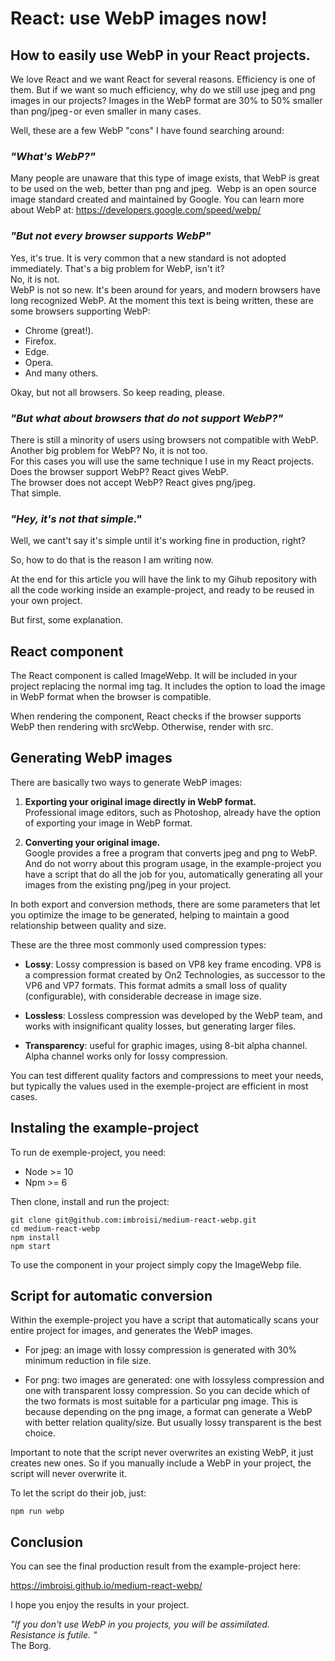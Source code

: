 # React: use WebP images now!

## How to easily use WebP in your React projects.

We love React and we want React for several reasons. Efficiency is one of them. But if we want so much efficiency, why do we still use jpeg and png images in our projects? Images in the WebP format are 30% to 50% smaller than png/jpeg - or even smaller in many cases.

Well, these are a few WebP "cons" I have found searching around:

### *"What's WebP?"*

Many people are unaware that this type of image exists, that WebP is great to be used on the web, better than png and jpeg. 
Webp is an open source image standard created and maintained by Google. You can learn more about WebP at: https://developers.google.com/speed/webp/

### *"But not every browser supports WebP"*

Yes, it's true. It is very common that a new standard is not adopted immediately. That's a big problem for WebP, isn't it?<br />
No, it is not.<br />
WebP is not so new. It's been around for years, and modern browsers have long recognized WebP. At the moment this text is being written, these are some browsers supporting WebP:

- Chrome (great!).
- Firefox.
- Edge.
- Opera.
- And many others.
  
Okay, but not all browsers. So keep reading, please.

### *"But what about browsers that do not support WebP?"*

There is still a minority of users using browsers not compatible with WebP.
Another big problem for WebP? No, it is not too.<br />
For this cases you will use the same technique I use in my React projects.<br />
Does the browser support WebP? React gives WebP.<br />
The browser does not accept WebP? React gives png/jpeg.<br />
That simple.

### *"Hey, it's not that simple."*

Well, we cant't say it's simple until it's working fine in production, right?

So, how to do that is the reason I am writing now.

At the end for this article you will have the link to my Gihub repository with all the code working inside an example-project, and ready to be reused in your own project.

But first, some explanation.

## React component

The React component is called ImageWebp. It will be included in your project replacing the normal img tag. It includes the option to load the image in WebP format when the browser is compatible.

When rendering the component, React checks if the browser supports WebP then rendering with srcWebp. Otherwise, render with src.

## Generating WebP images

There are basically two ways to generate WebP images:

1) **Exporting your original image directly in WebP format.**<br />
Professional image editors, such as Photoshop, already have the option of exporting your image in WebP format.

2) **Converting your original image.**<br />
Google provides a free a program that converts jpeg and png to WebP. And do not worry about this program usage, in the example-project you have a script that do all the job for you, automatically generating all your images from the existing png/jpeg in your project.

In both export and conversion methods, there are some parameters that let you optimize the image to be generated, helping to maintain a good relationship between quality and size. 

These are the three most commonly used compression types:

- **Lossy**: Lossy compression is based on VP8 key frame encoding. VP8 is a compression format created by On2 Technologies, as successor to the VP6 and VP7 formats. This format admits a small loss of quality (configurable), with considerable decrease in image size.

- **Lossless**: Lossless compression was developed by the WebP team, and works with insignificant quality losses, but generating larger files.

- **Transparency**: useful for graphic images, using 8-bit alpha channel. Alpha channel works only for lossy compression.

You can test different quality factors and compressions to meet your needs, but typically the values ​​used in the exemple-project are efficient in most cases.

## Instaling the example-project

To run de exemple-project, you need:

- Node >= 10
- Npm >= 6

Then clone, install and run the project:

    git clone git@github.com:imbroisi/medium-react-webp.git
    cd medium-react-webp
    npm install
    npm start

To use the component in your project simply copy the ImageWebp file.

## Script for automatic conversion

Within the exemple-project you have a script that automatically scans your entire project for images, and generates the WebP images.

- For jpeg: an image with lossy compression is generated with 30% minimum reduction in file size.
  
- For png: two images are generated: one with lossyless compression and one with transparent lossy compression. So you can decide which of the two formats is most suitable for a particular png image. This is because depending on the png image, a format can generate a WebP with better relation quality/size. But usually lossy transparent is the best choice.

Important to note that the script never overwrites an existing WebP, it just creates new ones. So if you manually include a WebP in your project, the script will never overwrite it.

To let the script do their job, just:

    npm run webp

## Conclusion

You can see the final production result from the example-project here:

https://imbroisi.github.io/medium-react-webp/

I hope you enjoy the results in your project.

*"If you don't use WebP in you projects, you will be assimilated.<br />
Resistance is futile. "*<br />
The Borg.
